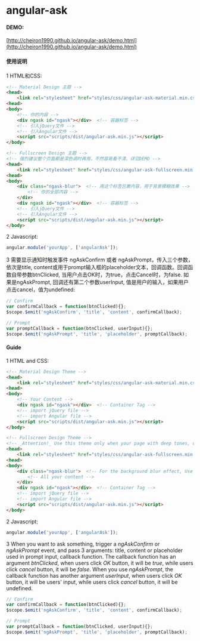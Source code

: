 # angular-ask

#### DEMO: 
[http://cheiron1990.github.io/angular-ask/demo.html](http://cheiron1990.github.io/angular-ask/demo.html)

#### 使用说明

1 HTML和CSS:
```html
<!-- Material Design 主题 -->
<head>
    <link rel="stylesheet" href="styles/css/angular-ask-material.min.css" id="notifyTheme">
<head>
<body>
    <!-- 你的内容 -->
    <div ngask id="ngask"></div>  <!-- 容器标签 -->
    <!-- 引入jQuery文件 -->
    <!-- 引入Angular文件 -->
    <script src="scripts/dist/angular-ask.min.js"></script>
</body>
```

```html
<!-- Fullscreen Design 主题 -->
<!-- 强烈建议整个页面都是深色调时再用，不然容易看不清，详见DEMO -->
<head>
    <link rel="stylesheet" href="styles/css/angular-ask-fullscreen.min.css" id="notifyTheme">
<head>
<body>
    <div class="ngask-blur">  <!-- 用这个标签包裹内容，用于背景模糊效果 -->
        <!-- 你的全部内容 -->
    </div>
    <div ngask id="ngask"></div>  <!-- 容器标签 -->
    <!-- 引入jQuery文件 -->
    <!-- 引入Angular文件 -->
    <script src="scripts/dist/angular-ask.min.js"></script>
</body>
```
2 Javascript: 
```javascript
angular.module('yourApp', ['angularAsk']);
```
3 需要显示通知时触发事件 ngAskConfirm 或者 ngAskPrompt，传入三个参数，依次是title, content或用于prompt输入框的placeholder文本，回调函数。回调函数自带参数btnClicked, 当用户点击OK时，为true，点击Cancel时，为false. 如果是ngAskPrompt, 回调还有第二个参数userInput, 值是用户的输入，如果用户点击cancel，值为undefined:
```javascript
// Confirm
var confirmCallback = function(btnClicked){};
$scope.$emit('ngAskConfirm', 'title', 'content', confirmCallback);

// Prompt
var promptCallback = function(btnClicked, userInput){};
$scope.$emit('ngAskPrompt', 'title', 'placeholder', promptCallback);

```


#### Guide

1 HTML and CSS:
```html
<!-- Material Design Theme -->
<head>
    <link rel="stylesheet" href="styles/css/angular-ask-material.min.css" id="notifyTheme">
<head>
<body>
    <!-- Your Content -->
    <div ngask id="ngask"></div>  <!-- Container Tag -->
    <!-- import jQuery file -->
    <!-- import Angular file -->
    <script src="scripts/dist/angular-ask.min.js"></script>
</body>
```

```html
<!-- Fullscreen Design Theme -->
<!-- _Attention!_ Use this theme only when your page with deep tones, or users may not see content clearly. See the demo page to feel this sentence.-->
<head>
    <link rel="stylesheet" href="styles/css/angular-ask-fullscreen.min.css" id="notifyTheme">
<head>
<body>
    <div class="ngask-blur">  <!-- For the background blur effect, Use this tag to wrap all your content. -->
        <!-- All your content -->
    </div>
    <div ngask id="ngask"></div>  <!-- Container Tag -->
    <!-- import jQuery file -->
    <!-- import Angular file -->
    <script src="scripts/dist/angular-ask.min.js"></script>
</body>
```
2 Javascript: 
```javascript
angular.module('yourApp', ['angularAsk']);
```
3 When you want to ask something, trigger a _ngAskConfirm_ or _ngAskPrompt_ event, and pass 3 arguments: title, content or placeholder used in prompt input, callback function. The callback function has an argument _btnClicked_, when users click _OK_ button, it will be _true_, while users click _cancel_ button, it will be _false_. When you use _ngAskPrompt_, the callback function has another argument _userInput_, when users click _OK_ button, it will be users' input, while users click _cancel_ button, it will be undefined.
```javascript
// Confirm
var confirmCallback = function(btnClicked){};
$scope.$emit('ngAskConfirm', 'title', 'content', confirmCallback);

// Prompt
var promptCallback = function(btnClicked, userInput){};
$scope.$emit('ngAskPrompt', 'title', 'placeholder', promptCallback);

```
